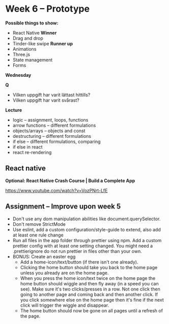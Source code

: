 # Week 6 – Prototype

**Possible things to show:**

* React Native **Winner**
* Drag and drop
* Tinder-like swipe **Runner up**
* Animations
* Three.js
* State management
* Forms

**Wednesday**

**Q**

* Vilken uppgift har varit lättast hittills?
* Vilken uppgift har varit svårast?


**Lecture**

* logic – assignment, loops, functions
* arrow functions – different formulations
* objects/arrays – objects and const
* destructuring – different formulations
* if else – different formulations, comparing
* if else in react
* react re-rendering

## React native

**Optional: React Native Crash Course | Build a Complete App**

https://www.youtube.com/watch?v=VozPNrt-LfE

## Assignment – Improve upon week 5

* Don't use any dom manipulation abilities like document.querySelector.
* Don't remove StrictMode
* Use eslint, add a custom configuration/style-guide to extend, also
  add at least one rule change
* Run all files in the app folder through prettier using npm. Add a custom prettier config with at
  least one setting changed. You might need a .prettierignore do not run prettier in files other than your own.
* BONUS: Create an easter egg
  * Add a home-icon/text/button (if there isn't one already).
  * Clicking the home button should take you back to the home page unless you
    already are on the home page.
  * When you press the home icon/text twice on the home page the home button
    should wiggle and then fly away (in a speed you can see). Make sure it's two clicks/presses in a row. Not one click then going to another page and coming back and then another click. If you click somewhere else on the home page then it's fine if the next click will trigger the wiggle and disappear.
  * The home button should now be gone on all pages until a refresh of the page.

